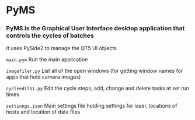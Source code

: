
# PyMS

### PyMS is the Graphical User Interface desktop application that controls the cycles of batches


It uses PySide2 to manage the QT5 UI objects


`main.pyw`			Run the main application 

`imagefiler.py`		List all of the open windows (for getting window names for apps that hold camera images)

`cycleeditUI.py`		Edit the cycle steps, add, change and delete tasks at set run times

`settinngs.json`		Main settings file holding settings for laser, locations of hosts and location of data files
